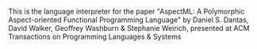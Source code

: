 This is the language interpreter for the paper "AspectML: A Polymorphic Aspect-oriented Functional Programming Language" by Daniel S. Dantas, David Walker, Geoffrey Washburn & Stephanie Weirich, presented at ACM Transactions on Programming Languages & Systems
